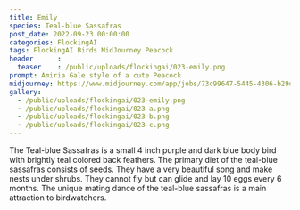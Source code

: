 ```yaml
---
title: Emily
species: Teal-blue Sassafras
post_date: 2022-09-23 00:00:00
categories: FlockingAI
tags: FlockingAI Birds MidJourney Peacock
header      :
  teaser    : /public/uploads/flockingai/023-emily.png
prompt: Amiria Gale style of a cute Peacock
midjourney: https://www.midjourney.com/app/jobs/73c99647-5445-4306-b29d-bb3b5e879b96
gallery: 
  - /public/uploads/flockingai/023-emily.png
  - /public/uploads/flockingai/023-a.png
  - /public/uploads/flockingai/023-b.png
  - /public/uploads/flockingai/023-c.png
---
```


The Teal-blue Sassafras is a small 4 inch purple and dark blue body bird with brightly teal colored back feathers. The primary diet of the teal-blue sassafras consists of seeds. They have a very beautiful song and make nests under shrubs. They cannot fly but can glide and lay 10 eggs every 6 months. The unique mating dance of the teal-blue sassafras is a main attraction to birdwatchers.

